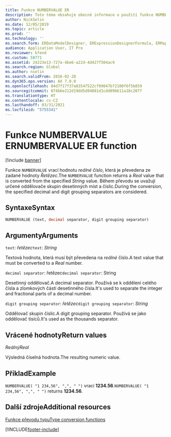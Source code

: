```yaml
---
title: Funkce NUMBERVALUE ER
description: Toto téma obsahuje obecné informace o použití funkce NUMBERVALUE elektronického výkaznictví.
author: NickSelin
ms.date: 12/05/2019
ms.topic: article
ms.prod: ''
ms.technology: ''
ms.search.form: ERDataModelDesigner, ERExpressionDesignerFormula, ERMappedFormatDesigner, ERModelMappingDesigner
audience: Application User, IT Pro
ms.reviewer: kfend
ms.custom: 58771
ms.assetid: 24223e13-727a-4be6-a22d-4d427f504ac9
ms.search.region: Global
ms.author: nselin
ms.search.validFrom: 2016-02-28
ms.dyn365.ops.version: AX 7.0.0
ms.openlocfilehash: 84d7f17f37a83547522cf09047b72100f6f5b859
ms.sourcegitcommit: 074b6e212d19dd5d84881d1cdd096611a18c207f
ms.translationtype: HT
ms.contentlocale: cs-CZ
ms.lasthandoff: 03/31/2021
ms.locfileid: "5755341"
---
```

# <a name="numbervalue-er-function"></a><span data-ttu-id="8a4ee-103">Funkce NUMBERVALUE ER</span><span class="sxs-lookup"><span data-stu-id="8a4ee-103">NUMBERVALUE ER function</span></span>

[!include [banner](../includes/banner.md)]

<span data-ttu-id="8a4ee-104">Funkce `NUMBERVALUE` vrací hodnotu *reálné číslo*, která je převedena ze zadané hodnoty *Řetězec*.</span><span class="sxs-lookup"><span data-stu-id="8a4ee-104">The `NUMBERVALUE` function returns a *Real* value that is converted from the specified *String* value.</span></span> <span data-ttu-id="8a4ee-105">Během převodu se uvažují určené oddělovače skupin desetinných míst a číslic.</span><span class="sxs-lookup"><span data-stu-id="8a4ee-105">During the conversion, the specified decimal and digit grouping separators are considered.</span></span>

## <a name="syntax"></a><span data-ttu-id="8a4ee-106">Syntaxe</span><span class="sxs-lookup"><span data-stu-id="8a4ee-106">Syntax</span></span>

```vb
NUMBERVALUE (text, decimal separator, digit grouping separator)
```

## <a name="arguments"></a><span data-ttu-id="8a4ee-107">Argumenty</span><span class="sxs-lookup"><span data-stu-id="8a4ee-107">Arguments</span></span>

<span data-ttu-id="8a4ee-108">`text`: *řetězec*</span><span class="sxs-lookup"><span data-stu-id="8a4ee-108">`text`: *String*</span></span>

<span data-ttu-id="8a4ee-109">Textová hodnota, která musí být převedena na *reálné* číslo.</span><span class="sxs-lookup"><span data-stu-id="8a4ee-109">A text value that must be converted to a *Real* number.</span></span>

<span data-ttu-id="8a4ee-110">`decimal separator`: řetězec</span><span class="sxs-lookup"><span data-stu-id="8a4ee-110">`decimal separator`: String</span></span>

<span data-ttu-id="8a4ee-111">Desetinný oddělovač.</span><span class="sxs-lookup"><span data-stu-id="8a4ee-111">A decimal separator.</span></span> <span data-ttu-id="8a4ee-112">Používá se k oddělení celého čísla a zlomkových částí desetinného čísla.</span><span class="sxs-lookup"><span data-stu-id="8a4ee-112">It's used to separate the integer and fractional parts of a decimal number.</span></span>

<span data-ttu-id="8a4ee-113">`digit grouping separator`: *řetězec*</span><span class="sxs-lookup"><span data-stu-id="8a4ee-113">`digit grouping separator`: *String*</span></span>

<span data-ttu-id="8a4ee-114">Oddělovač skupin číslic.</span><span class="sxs-lookup"><span data-stu-id="8a4ee-114">A digit grouping separator.</span></span> <span data-ttu-id="8a4ee-115">Používá se jako oddělovač tisíců.</span><span class="sxs-lookup"><span data-stu-id="8a4ee-115">It's used as the thousands separator.</span></span>

## <a name="return-values"></a><span data-ttu-id="8a4ee-116">Vrácené hodnoty</span><span class="sxs-lookup"><span data-stu-id="8a4ee-116">Return values</span></span>

<span data-ttu-id="8a4ee-117">*Reálný*</span><span class="sxs-lookup"><span data-stu-id="8a4ee-117">*Real*</span></span>

<span data-ttu-id="8a4ee-118">Výsledná číselná hodnota.</span><span class="sxs-lookup"><span data-stu-id="8a4ee-118">The resulting numeric value.</span></span>

## <a name="example"></a><span data-ttu-id="8a4ee-119">Příklad</span><span class="sxs-lookup"><span data-stu-id="8a4ee-119">Example</span></span>

<span data-ttu-id="8a4ee-120">`NUMBERVALUE( "1 234,56", ",", " ")` vrací **1234.56**.</span><span class="sxs-lookup"><span data-stu-id="8a4ee-120">`NUMBERVALUE( "1 234,56", ",", " ")` returns **1234.56**.</span></span>

## <a name="additional-resources"></a><span data-ttu-id="8a4ee-121">Další zdroje</span><span class="sxs-lookup"><span data-stu-id="8a4ee-121">Additional resources</span></span>

[<span data-ttu-id="8a4ee-122">Funkce převodu typu</span><span class="sxs-lookup"><span data-stu-id="8a4ee-122">Type conversion functions</span></span>](er-functions-category-type-conversion.md)


[!INCLUDE[footer-include](../../../includes/footer-banner.md)]